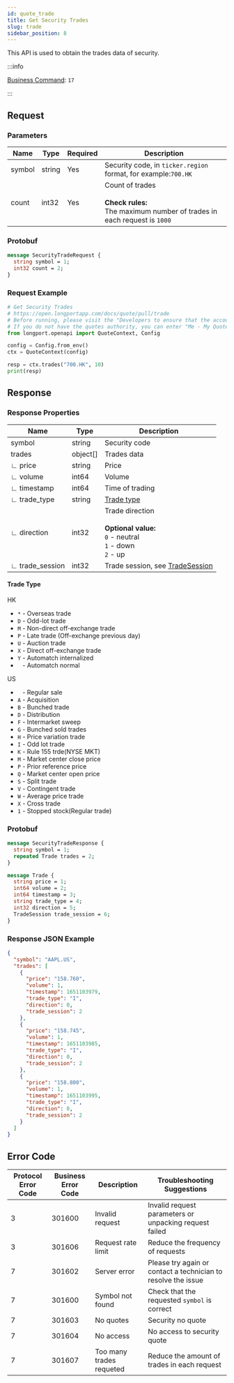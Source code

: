 ```yaml
---
id: quote_trade
title: Get Security Trades
slug: trade
sidebar_position: 8
---
```


This API is used to obtain the trades data of security.

:::info

[Business Command](../../socket/biz-command): `17`

:::

## Request

### Parameters

| Name   | Type   | Required | Description                                                                                              |
|--------|--------|----------|----------------------------------------------------------------------------------------------------------|
| symbol | string | Yes      | Security code, in `ticker.region` format, for example:`700.HK`                                           |
| count  | int32  | Yes      | Count of trades <br /><br />**Check rules:**<br />The maximum number of trades in each request is `1000` |

### Protobuf

```protobuf
message SecurityTradeRequest {
  string symbol = 1;
  int32 count = 2;
}
```

### Request Example

```python
# Get Security Trades
# https://open.longportapp.com/docs/quote/pull/trade
# Before running, please visit the "Developers to ensure that the account has the correct quotes authority.
# If you do not have the quotes authority, you can enter "Me - My Quotes - Store" to purchase the authority through the "LongPort" mobile app.
from longport.openapi import QuoteContext, Config

config = Config.from_env()
ctx = QuoteContext(config)

resp = ctx.trades("700.HK", 10)
print(resp)
```

## Response

### Response Properties

| Name            | Type     | Description                                                                                      |
|-----------------|----------|--------------------------------------------------------------------------------------------------|
| symbol          | string   | Security code                                                                                    |
| trades          | object[] | Trades data                                                                                      |
| ∟ price         | string   | Price                                                                                            |
| ∟ volume        | int64    | Volume                                                                                           |
| ∟ timestamp     | int64    | Time of trading                                                                                  |
| ∟ trade_type    | string   | [Trade type](#trade-type)                                                                        |
| ∟ direction     | int32    | Trade direction <br /><br />**Optional value:**<br />`0` - neutral<br />`1` - down<br />`2` - up |
| ∟ trade_session | int32    | Trade session, see [TradeSession](../objects#tradesession---trading-session)                     |

#### Trade Type

HK

- `*` - Overseas trade
- `D` - Odd-lot trade
- `M` - Non-direct off-exchange trade
- `P` - Late trade (Off-exchange previous day)
- `U` - Auction trade
- `X` - Direct off-exchange trade
- `Y` - Automatch internalized
- ` ` - Automatch normal

US

- ` ` - Regular sale
- `A` - Acquisition
- `B` - Bunched trade
- `D` - Distribution
- `F` - Intermarket sweep
- `G` - Bunched sold trades
- `H` - Price variation trade
- `I` - Odd lot trade
- `K` - Rule 155 trde(NYSE MKT)
- `M` - Market center close price
- `P` - Prior reference price
- `Q` - Market center open price
- `S` - Split trade
- `V` - Contingent trade
- `W` - Average price trade
- `X` - Cross trade
- `1` - Stopped stock(Regular trade)

### Protobuf

```protobuf
message SecurityTradeResponse {
  string symbol = 1;
  repeated Trade trades = 2;
}

message Trade {
  string price = 1;
  int64 volume = 2;
  int64 timestamp = 3;
  string trade_type = 4;
  int32 direction = 5;
  TradeSession trade_session = 6;
}
```

### Response JSON Example

```json
{
  "symbol": "AAPL.US",
  "trades": [
    {
      "price": "158.760",
      "volume": 1,
      "timestamp": 1651103979,
      "trade_type": "I",
      "direction": 0,
      "trade_session": 2
    },
    {
      "price": "158.745",
      "volume": 1,
      "timestamp": 1651103985,
      "trade_type": "I",
      "direction": 0,
      "trade_session": 2
    },
    {
      "price": "158.800",
      "volume": 1,
      "timestamp": 1651103995,
      "trade_type": "I",
      "direction": 0,
      "trade_session": 2
    }
  ]
}
```

## Error Code

| Protocol Error Code | Business Error Code | Description              | Troubleshooting Suggestions                                   |
|---------------------|---------------------|--------------------------|---------------------------------------------------------------|
| 3                   | 301600              | Invalid request          | Invalid request parameters or unpacking request failed        |
| 3                   | 301606              | Request rate limit       | Reduce the frequency of requests                              |
| 7                   | 301602              | Server error             | Please try again or contact a technician to resolve the issue |
| 7                   | 301600              | Symbol not found         | Check that the requested `symbol` is correct                  |
| 7                   | 301603              | No quotes                | Security no quote                                             |
| 7                   | 301604              | No access                | No access to security quote                                   |
| 7                   | 301607              | Too many trades requeted | Reduce the amount of trades in each request                   |
